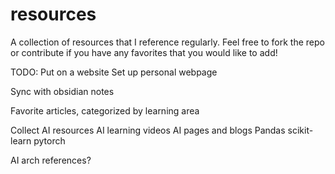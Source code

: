 # resources
A collection of resources that I reference regularly.  Feel free to fork the repo or contribute if you have any favorites that you would like to add!


TODO:
Put on a website
  Set up personal webpage

Sync with obsidian notes

Favorite articles, categorized by learning area

Collect AI resources
  AI learning videos
  AI pages and blogs
  Pandas
  scikit-learn
  pytorch

AI arch references?

